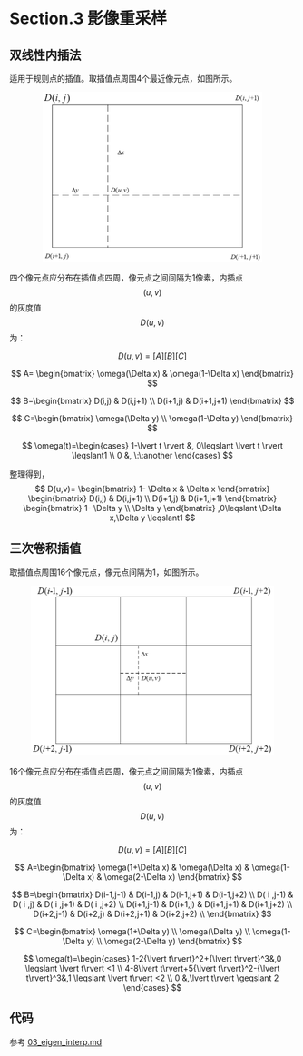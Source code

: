# Section.3 影像重采样

## 双线性内插法

适用于规则点的插值。取插值点周围4个最近像元点，如图所示。
<center>
<img src="pics/image_resampling_pics_01.png" height="300" alt="双线性内插法"/>
</center>

四个像元点应分布在插值点四周，像元点之间间隔为1像素，内插点
$$(u,v)$$
的灰度值
$$D(u,v)$$
为：

$$
D(u,v)=[A][B][C]
$$

$$
A=
\begin{bmatrix}
\omega(\Delta x) & \omega(1-\Delta x) 
\end{bmatrix}
$$

$$
B=\begin{bmatrix}
    D(i,j)   &   D(i,j+1) \\
    D(i+1,j) & D(i+1,j+1)
\end{bmatrix}
$$

$$
C=\begin{bmatrix}
    \omega(\Delta y) \\
    \omega(1-\Delta y)
\end{bmatrix}
$$

$$
\omega(t)=\begin{cases}
    1-\lvert t \rvert &, 0\leqslant \lvert t \rvert \leqslant1 \\
     0 &, \:\:another
\end{cases}
$$

整理得到，
$$
D(u,v)=
\begin{bmatrix}
    1- \Delta x  &  \Delta x 
\end{bmatrix}
\begin{bmatrix}
    D(i,j)   &   D(i,j+1) \\
    D(i+1,j) & D(i+1,j+1)
\end{bmatrix}
\begin{bmatrix}
    1- \Delta y  \\
     \Delta y 
\end{bmatrix}
,0\leqslant   \Delta x,\Delta y  \leqslant1
$$

## 三次卷积插值

取插值点周围16个像元点，像元点间隔为1，如图所示。

<center>
<img src="pics/image_resampling_pics_02.png" height="300" alt="三次卷积插值法"/>
</center>

16个像元点应分布在插值点四周，像元点之间间隔为1像素，内插点
$$(u,v)$$
的灰度值
$$D(u,v)$$
为：

$$
D(u,v)=[A][B][C]
$$

$$
A=\begin{bmatrix}
    \omega(1+\Delta x) & \omega(\Delta x) & \omega(1-\Delta x) & \omega(2-\Delta x)
\end{bmatrix}
$$

$$
B=\begin{bmatrix}
    D(i-1,j-1) & D(i-1,j) & D(i-1,j+1) & D(i-1,j+2) \\
    D( i ,j-1) & D( i ,j) & D( i ,j+1) & D( i ,j+2) \\
    D(i+1,j-1) & D(i+1,j) & D(i+1,j+1) & D(i+1,j+2) \\
    D(i+2,j-1) & D(i+2,j) & D(i+2,j+1) & D(i+2,j+2) \\
\end{bmatrix}
$$

$$
C=\begin{bmatrix}
    \omega(1+\Delta y) \\
    \omega(\Delta y) \\
    \omega(1-\Delta y) \\
    \omega(2-\Delta y)
\end{bmatrix}
$$

$$
\omega(t)=\begin{cases}
    1-2{\lvert t\rvert}^2+{\lvert t\rvert}^3&,0 \leqslant \lvert t\rvert <1 \\
    4-8\lvert t\rvert+5{\lvert t\rvert}^2-{\lvert t\rvert}^3&,1 \leqslant \lvert t\rvert <2 \\
    0 &,\lvert t\rvert \geqslant 2
\end{cases}
$$

## 代码

参考 [03_eigen_interp.md](../../part02_cpp/cpt05_eigen/03_eigen_interp.md)